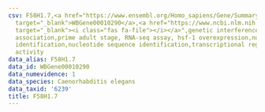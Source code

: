 ```yaml
---
csv: F58H1.7,<a href="https://www.ensembl.org/Homo_sapiens/Gene/Summary?db=core;g=WBGene00010290"
  target="_blank">WBGene00010290</a>,<a href="https://www.ncbi.nlm.nih.gov/pubmed/30894454"
  target="_blank"><i class="fas fa-file"></i></a>",genetic interference,functional
  association,prime adult stage, RNA-seq assay, hsf-1 overexpression,nucleotide sequence
  identification,nucleotide sequence identification,transcriptional regulation,up-regulates
  activity
data_alias: F58H1.7
data_id: WBGene00010290
data_numevidence: 1
data_species: Caenorhabditis elegans
data_taxid: '6239'
title: F58H1.7
---
```

